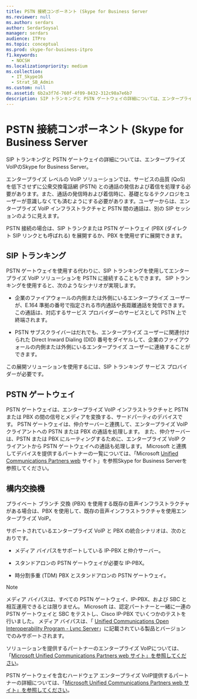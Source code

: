 ```yaml
---
title: PSTN 接続コンポーネント (Skype for Business Server
ms.reviewer: null
ms.author: serdars
author: SerdarSoysal
manager: serdars
audience: ITPro
ms.topic: conceptual
ms.prod: skype-for-business-itpro
f1.keywords:
  - NOCSH
ms.localizationpriority: medium
ms.collection:
  - IT_Skype16
  - Strat_SB_Admin
ms.custom: null
ms.assetid: 6b2a3f7d-760f-4f09-8432-312c98a7e6b7
description: SIP トランキングと PSTN ゲートウェイの詳細については、エンタープライズ VoIPのSkype for Business Server。
---
```


# <a name="pstn-connectivity-components-in-skype-for-business-server"></a>PSTN 接続コンポーネント (Skype for Business Server
 
SIP トランキングと PSTN ゲートウェイの詳細については、エンタープライズ VoIPのSkype for Business Server。
  
エンタープライズ レベルの VoIP ソリューションでは、サービスの品質 (QoS) を低下させずに公衆交換電話網 (PSTN) との通話の発信および着信を処理する必要があります。また、通話の発信時および着信時に、基礎となるテクノロジをユーザーが意識しなくても済むようにする必要があります。ユーザーからは、エンタープライズ VoIP インフラストラクチャと PSTN 間の通話は、別の SIP セッションのように見えます。
  
PSTN 接続の場合は、SIP トランクまたは PSTN ゲートウェイ (PBX (ダイレクト SIP リンクとも呼ばれる) を展開するか、PBX を使用せずに展開できます。
  
## <a name="sip-trunking"></a>SIP トランキング

PSTN ゲートウェイを使用する代わりに、SIP トランキングを使用してエンタープライズ VoIP ソリューションを PSTN に接続することもできます。 SIP トランキングを使用すると、次のようなシナリオが実現します。
  
- 企業のファイアウォールの内側または外側にいるエンタープライズ ユーザーが、E.164 準拠の番号で指定される市内通話や長距離通話を発信できます。この通話は、対応するサービス プロバイダーのサービスとして PSTN 上で終端されます。
    
- PSTN サブスクライバーはだれでも、エンタープライズ ユーザーに関連付けられた Direct Inward Dialing (DID) 番号をダイヤルして、企業のファイアウォールの内側または外側にいるエンタープライズ ユーザーに連絡することができます。
    
この展開ソリューションを使用するには、SIP トランキング サービス プロバイダーが必要です。 
  
## <a name="pstn-gateways"></a>PSTN ゲートウェイ

PSTN ゲートウェイは、エンタープライズ VoIP インフラストラクチャと PSTN または PBX の間の信号とメディアを変換する、サードパーティのデバイスです。 PSTN ゲートウェイは、仲介サーバーと連携して、エンタープライズ VoIP クライアントへの PSTN または PBX の通話を処理します。 また、仲介サーバーは、PSTN または PBX にルーティングするために、エンタープライズ VoIP クライアントから PSTN ゲートウェイへの通話も処理します。 Microsoft と連携してデバイスを提供するパートナーの一覧については、「Microsoft [Unified Communications Partners web](https://go.microsoft.com/fwlink/p/?linkId=202836) サイト」を参照Skype for Business Serverを参照してください。 
  
## <a name="private-branch-exchanges"></a>構内交換機

 プライベート ブランチ 交換 (PBX) を使用する既存の音声インフラストラクチャがある場合は、PBX を使用して、既存の音声インフラストラクチャを使用エンタープライズ VoIP。
  
サポートされているエンタープライズ VoIP と PBX の統合シナリオは、次のとおりです。
  
- メディア バイパスをサポートしている IP-PBX と仲介サーバー。
    
- スタンドアロンの PSTN ゲートウェイが必要な IP-PBX。
    
- 時分割多重 (TDM) PBX とスタンドアロンの PSTN ゲートウェイ。
    
> [!NOTE]
> メディア バイパスは、すべての PSTN ゲートウェイ、IP-PBX、および SBC と相互運用できるとは限りません。 Microsoft は、認定パートナーと一緒に一連の PSTN ゲートウェイと SBC をテストし、Cisco IP-PBX でいくつかのテストを行いました。 メディア バイパスは、「 [Unified Communications Open Interoperability Program - Lync Server](../../../SfbPartnerCertification/lync-cert/qualified-ip-pbx-gateway.md)」に記載されている製品とバージョンでのみサポートされます。 
  
ソリューションを提供するパートナーのエンタープライズ VoIPについては、「[Microsoft Unified Communications Partners web サイト」を参照してください](https://go.microsoft.com/fwlink/p/?linkId=202836)。
  
PSTN ゲートウェイを含むハードウェア エンタープライズ VoIP提供するパートナーの詳細については、「[Microsoft Unified Communications Partners web サイト」を参照してください](https://go.microsoft.com/fwlink/p/?linkId=202836)。

